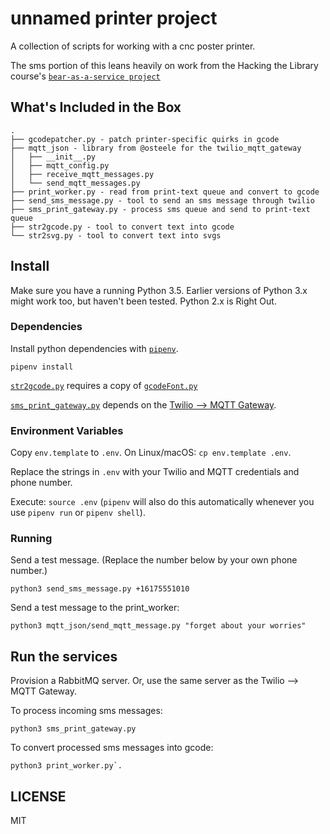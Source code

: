 # unnamed printer project

A collection of scripts for working with a cnc poster printer.

The sms portion of this leans heavily on work from the Hacking the Library course's
[`bear-as-a-service project`](https://github.com/olinlibrary/bear-as-a-service)

## What's Included in the Box

```
.
├── gcodepatcher.py - patch printer-specific quirks in gcode
├── mqtt_json - library from @osteele for the twilio_mqtt_gateway
│   ├── __init__.py
│   ├── mqtt_config.py
│   ├── receive_mqtt_messages.py
│   └── send_mqtt_messages.py
├── print_worker.py - read from print-text queue and convert to gcode
├── send_sms_message.py - tool to send an sms message through twilio
├── sms_print_gateway.py - process sms queue and send to print-text queue
├── str2gcode.py - tool to convert text into gcode
└── str2svg.py - tool to convert text into svgs
```

## Install

Make sure you have a running Python 3.5. Earlier versions of Python 3.x might
work too, but haven't been tested. Python 2.x is Right Out.

### Dependencies

Install python dependencies with [`pipenv`](https://pipenv.readthedocs.io/en/latest/).
```shell
pipenv install
```

[`str2gcode.py`](str2gcode.py) requires a copy of [`gcodeFont.py`](https://github.com/misan/gcodeFont)

[`sms_print_gateway.py`](sms_print_gateway.py) depends on the
[Twilio ⟶ MQTT Gateway](https://github.com/olin-build/twilio-mqtt-gateway).

### Environment Variables

Copy `env.template` to `.env`. On Linux/macOS: `cp env.template .env`.

Replace the strings in `.env` with your Twilio and MQTT credentials and phone number.

Execute: `source .env` (`pipenv` will also do this automatically whenever you
use `pipenv run` or `pipenv shell`).

### Running

Send a test message. (Replace the number below by your own phone number.)

`python3 send_sms_message.py +16175551010`

Send a test message to the print_worker:

`python3 mqtt_json/send_mqtt_message.py "forget about your worries"`

## Run the services

Provision a RabbitMQ server. Or, use the same server as the Twilio ⟶ MQTT
Gateway.

To process incoming sms messages:
```
python3 sms_print_gateway.py
```

To convert processed sms messages into gcode:
```
python3 print_worker.py`.
```

## LICENSE

MIT

